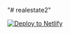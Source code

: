 "# realestate2" 

<a href="https://app.netlify.com/start/deploy?repository=https://github.com/hungryram/realestate2"><img src="https://www.netlify.com/img/deploy/button.svg" alt="Deploy to Netlify"></a>
